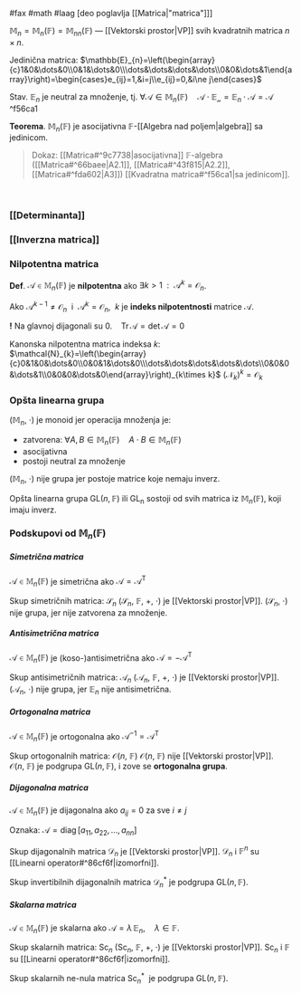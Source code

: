 #fax #math #laag [deo poglavlja [[Matrica|"matrica"]]]
$\:$

$\mathbb{M}_{n}=\mathbb{M}_{n}(\mathbb{F})=\mathbb{M}_{nn}(\mathbb{F})$ — [[Vektorski prostor|VP]] svih kvadratnih matrica $n\times n$.

Jedinična matrica:
$\mathbb{E}_{n}=\left(\begin{array}{c}1&0&\dots&0\\0&1&\dots&0\\\dots&\dots&\dots&\dots\\0&0&\dots&1\end{array}\right)=\begin{cases}e_{ij}=1,&i=j\\e_{ij}=0,&i\ne j\end{cases}$

Stav. $\mathbb{E}_{n}$ je neutral za množenje, tj. $\forall \mathcal{A}\in\mathbb{M}_{n}(\mathbb{F})\quad\mathcal{A\cdot\mathbb{E}_{n}}=\mathbb{E}_{n}\cdot\mathcal{A}=\mathcal{A}$
$\:$ ^f56ca1

**Teorema**. $\mathbb{M}_{n}(\mathbb{F})$ je asocijativna $\mathbb{F}$-[[Algebra nad poljem|algebra]] sa jedinicom.
> Dokaz: [[Matrica#^9c7738|asocijativna]] $\mathbb{F}$-algebra ([[Matrica#^66baee|A2.1]], [[Matrica#^43f815|A2.2]], [[Matrica#^fda602|A3]]) [[Kvadratna matrica#^f56ca1|sa jedinicom]].

$\:$

### [[Determinanta]]
### [[Inverzna matrica]]

### Nilpotentna matrica
**Def**. $\mathcal{A}\in\mathbb{M}_{n}(\mathbb{F})$ je **nilpotentna** ako $\exists k>1\ \ :\ \ \mathcal{A}^{k}=\mathcal{O}_{n}$.

Ako $\mathcal{A}^{k-1}\ne\mathcal{O}_{n}\:$ i $\:\mathcal{A}^{k}=\mathcal{O}_{n}$, $\ k$ je **indeks nilpotentnosti** matrice $\mathcal{A}$.

**!** Na glavnoj dijagonali su $0$. $\ \:$ $\mathrm{Tr}\,\mathcal{A}=\det\mathcal{A}=0$
$\:$

Kanonska nilpotentna matrica indeksa $k$:
$\mathcal{N}_{k}=\left(\begin{array}{c}0&1&0&\dots&0\\0&0&1&\dots&0\\\dots&\dots&\dots&\dots&\dots\\0&0&0&\dots&1\\0&0&0&\dots&0\end{array}\right)_{k\times k}$
$\big(\mathcal{N}_{k}\big)^{k}=\mathcal{O}_{k}$

### Opšta linearna grupa
$(\mathbb{M}_{n},\ \cdot)$ je monoid jer operacija množenja je:
- zatvorena: $\forall A,\,B\in\mathbb{M}_{n}(\mathbb{F})\quad A\cdot B\in\mathbb{M}_{n}(\mathbb{F})$
- asocijativna
- postoji neutral za množenje

$(\mathbb{M}_{n},\ \cdot)$ nije grupa jer postoje matrice koje nemaju inverz.

Opšta linearna grupa $\mathrm{GL}(n,\,\mathbb{F})$ ili $\mathrm{GL_{n}}$ sostoji od svih matrica iz $\mathbb{M}_{n}(\mathbb{F})$, koji imaju inverz.


### Podskupovi od $\mathbb{M}_{n}(\mathbb{F})$
##### Simetrična matrica
$\mathcal{A}\in\mathbb{M}_{n}(\mathbb{F})$ je simetrična ako $\mathcal{A}=\mathcal{A}^{\mathrm{T}}$

Skup simetričnih matrica: $\mathcal{S}_{n}$
$(\mathcal{S}_{n},\ \mathbb{F},\ +,\ \cdot)$ je [[Vektorski prostor|VP]]. 
$(\mathcal{S}_{n},\ \cdot)$ nije grupa, jer nije zatvorena za množenje.

##### Antisimetrična matrica
$\mathcal{A}\in\mathbb{M}_{n}(\mathbb{F})$ je (koso-)antisimetrična ako $\mathcal{A}=-\mathcal{A}^{\mathrm{T}}$

Skup antisimetričnih matrica: $\mathcal{A}_{n}$
$(\mathcal{A}_{n},\ \mathbb{F},\ +,\ \cdot)$ je [[Vektorski prostor|VP]]. 
$(\mathcal{A}_{n},\ \cdot)$ nije grupa, jer $\mathbb{E}_{n}$ nije antisimetrična.

##### Ortogonalna matrica
$\mathcal{A}\in\mathbb{M}_{n}(\mathbb{F})$ je ortogonalna ako $\mathcal{A}^{-1}=\mathcal{A}^{\mathrm{T}}$

Skup ortogonalnih matrica: $\mathcal{O}(n,\ \mathbb{F})$
$\mathcal{O}(n,\ \mathbb{F})$ nije [[Vektorski prostor|VP]]. 
$\mathcal{O}(n,\ \mathbb{F})$ je podgrupa $\mathrm{GL}(n,\,\mathbb{F})$, i zove se **ortogonalna grupa**.
##### Dijagonalna matrica
$\mathcal{A}\in\mathbb{M}_{n}(\mathbb{F})$ je dijagonalna ako $a_{ij}=0$ za sve $i\ne j$

Oznaka: $\mathcal{A}=\mathrm{diag}\,[a_{11},\,a_{22},\,\dots,\,a_{nn}]$

Skup dijagonalnih matrica $\mathcal{D}_{n}$ je [[Vektorski prostor|VP]]. 
$\mathcal{D}_{n}$ i $\mathbb{F}^{n}$ su [[Linearni operator#^86cf6f|izomorfni]].

Skup invertibilnih dijagonalnih matrica $\mathcal{D}^{*}_{n}$ je podgrupa $\mathrm{GL}(n,\,\mathbb{F})$.

##### Skalarna matrica
$\mathcal{A}\in\mathbb{M}_{n}(\mathbb{F})$ je skalarna ako $\mathcal{A}=\lambda\,\mathbb{E}_{n},\quad\lambda\in \mathbb{F}$.

Skup skalarnih matrica: $\mathrm{Sc}_{n}$
$(\mathrm{Sc}_{n},\ \mathbb{F},\ +,\ \cdot)$ je [[Vektorski prostor|VP]].
$\mathrm{Sc}_{n}$ i $\mathbb{F}$ su [[Linearni operator#^86cf6f|izomorfni]].

Skup skalarnih ne-nula matrica $\mathrm{Sc}^{*}_{n}\:$ je  podgrupa $\mathrm{GL}(n,\,\mathbb{F})$.

